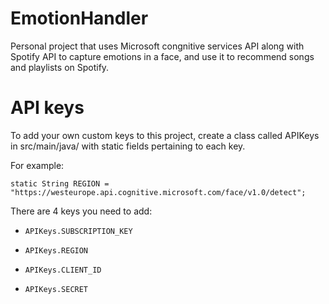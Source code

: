 # EmotionHandler
Personal project that uses Microsoft congnitive services API along with Spotify API to capture emotions in a face, and use it to recommend songs and playlists on Spotify.

# API keys
To add your own custom keys to this project, create a class called APIKeys in src/main/java/ with static fields pertaining to each key.

For example: 

`static String REGION = "https://westeurope.api.cognitive.microsoft.com/face/v1.0/detect";`

There are 4 keys you need to add: 

* `APIKeys.SUBSCRIPTION_KEY`

* `APIKeys.REGION`

* `APIKeys.CLIENT_ID`

* `APIKeys.SECRET`
